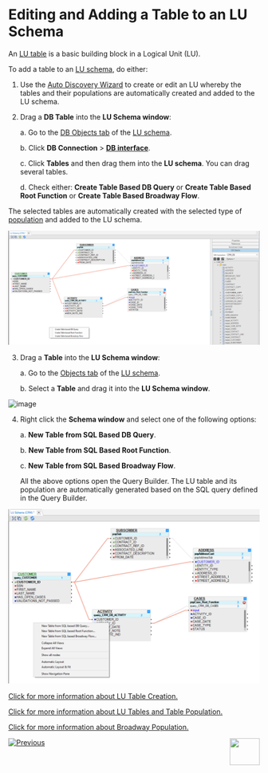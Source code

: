 # Editing and Adding a Table to an LU Schema

An [LU table](/articles/06_LU_tables/01_LU_tables_overview.md)  is a basic building block in a Logical Unit (LU).

To add a table to an [LU schema](/articles/03_logical_units/03_LU_schema_window.md), do either: 

1. Use the [Auto Discovery Wizard](/articles/03_logical_units/06_auto_discovery_wizard.md) to create or edit an LU whereby the tables and their populations are automatically created and added to the LU schema.

2. Drag a **DB Table** into the **LU Schema window**:

   a. Go to the [DB Objects tab](/articles/03_logical_units/03_LU_schema_window.md#logical-unit-lu-tabs) of the [LU schema](/articles/03_logical_units/03_LU_schema_window.md). 
   
   b. Click **DB Connection** > [**DB interface**](/articles/05_DB_interfaces/03_DB_interfaces_overview.md).
   
   c. Click **Tables** and then drag them into the **LU schema**. You can drag several tables.
   
   d. Check either: **Create Table Based DB Query** or **Create Table Based Root Function** or **Create Table Based Broadway Flow**.

The selected tables are automatically created with the selected type of [population](/articles/07_table_population/01_table_population_overview.md) and added to the LU schema.

![image](images/03_09_01_tables1.png)


3. Drag a **Table** into the **LU Schema window**:

    a. Go to the [Objects tab](/articles/03_logical_units/03_LU_schema_window.md#logical-unit-lu-tabs) of the [LU schema](/articles/03_logical_units/03_LU_schema_window.md).
    
    b. Select a **Table** and drag it into the **LU Schema window**.


![image](images/03_09_02_tables2.png)

4. Right click the **Schema window** and select one of the following options:

    a. **New Table from SQL Based DB Query**.
    
    b. **New Table from SQL Based Root Function**.
    
    c. **New Table from SQL Based Broadway Flow**.
    
    All the above options open the Query Builder. The LU table and its population are automatically generated based on the SQL query defined in the Query Builder.

![image](images/03_09_03_tables3.png)

[Click for more information about LU Table Creation.](/articles/06_LU_tables/02_create_an_LU_table.md)

[Click for more information about LU Tables and Table Population.](/articles/07_table_population/01_table_population_overview.md)

[Click for more information about Broadway Population.](/articles/07_table_population/14_table_population_based_Broadway.md)

[![Previous](/articles/images/Previous.png)](/articles/03_logical_units/08_define_root_table_and_instance_ID_LU_schema.md)[<img align="right" width="60" height="54" src="/articles/images/Next.png">](/articles/03_logical_units/10_delete_table_from_a_schema.md)

